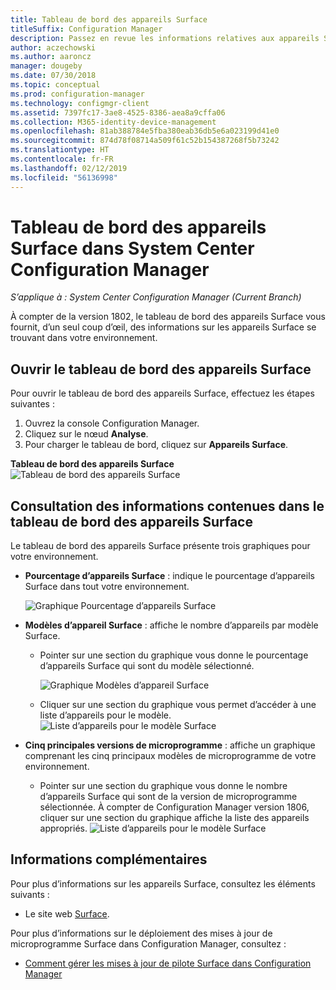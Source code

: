 ```yaml
---
title: Tableau de bord des appareils Surface
titleSuffix: Configuration Manager
description: Passez en revue les informations relatives aux appareils Surface à l’aide du tableau de bord.
author: aczechowski
ms.author: aaroncz
manager: dougeby
ms.date: 07/30/2018
ms.topic: conceptual
ms.prod: configuration-manager
ms.technology: configmgr-client
ms.assetid: 7397fc17-3ae8-4525-8386-aea8a9cffa06
ms.collection: M365-identity-device-management
ms.openlocfilehash: 81ab388784e5fba380eab36db5e6a023199d41e0
ms.sourcegitcommit: 874d78f08714a509f61c52b154387268f5b73242
ms.translationtype: HT
ms.contentlocale: fr-FR
ms.lasthandoff: 02/12/2019
ms.locfileid: "56136998"
---
```

# <a name="surface-device-dashboard-in-system-center-configuration-manager"></a>Tableau de bord des appareils Surface dans System Center Configuration Manager

*S’applique à : System Center Configuration Manager (Current Branch)*

À compter de la version 1802, le tableau de bord des appareils Surface vous fournit, d’un seul coup d’œil, des informations sur les appareils Surface se trouvant dans votre environnement. <!--1355788-->

## <a name="open-the-surface-device-dashboard"></a>Ouvrir le tableau de bord des appareils Surface

Pour ouvrir le tableau de bord des appareils Surface, effectuez les étapes suivantes : 

1. Ouvrez la console Configuration Manager. 
2. Cliquez sur le nœud **Analyse**. 
3. Pour charger le tableau de bord, cliquez sur **Appareils Surface**.

**Tableau de bord des appareils Surface**
![Tableau de bord des appareils Surface](media/Surface-device-dashboard.PNG)



## <a name="reviewing-information-in-the-surface-device-dashboard"></a>Consultation des informations contenues dans le tableau de bord des appareils Surface

Le tableau de bord des appareils Surface présente trois graphiques pour votre environnement. 

- **Pourcentage d’appareils Surface** : indique le pourcentage d’appareils Surface dans tout votre environnement.

    ![Graphique Pourcentage d’appareils Surface](media/Percent-Surface-Devices.PNG)
- **Modèles d’appareil Surface** : affiche le nombre d’appareils par modèle Surface. 
  - Pointer sur une section du graphique vous donne le pourcentage d’appareils Surface qui sont du modèle sélectionné. 

       ![Graphique Modèles d’appareil Surface](media/Surface-Models-Hover.PNG)
  - Cliquer sur une section du graphique vous permet d’accéder à une liste d’appareils pour le modèle. 
      ![Liste d’appareils pour le modèle Surface](media/Surface-Model-Device-List.PNG)

- **Cinq principales versions de microprogramme** : affiche un graphique comprenant les cinq principaux modèles de microprogramme de votre environnement. 
  - Pointer sur une section du graphique vous donne le nombre d’appareils Surface qui sont de la version de microprogramme sélectionnée. À compter de Configuration Manager version 1806, cliquer sur une section du graphique affiche la liste des appareils appropriés. <!--1358654--> ![Liste d’appareils pour le modèle Surface](media/Surface-Firmware-Hover.PNG)


## <a name="more-information"></a>Informations complémentaires

Pour plus d’informations sur les appareils Surface, consultez les éléments suivants :
 - Le site web [Surface]( https://go.microsoft.com/fwlink/?linkid=861998).
    
Pour plus d’informations sur le déploiement des mises à jour de microprogramme Surface dans Configuration Manager, consultez :
 - [Comment gérer les mises à jour de pilote Surface dans Configuration Manager]( https://support.microsoft.com/help/4098906)




